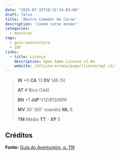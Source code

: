 ```yaml
---
date: "2025-07-15T18:32:34-03:00"
draft: false
title: 'Abutre Comedor De Carne'
description: 'Comem carne mesmo!'
categories:
  - monstros
tags:
  - guia-aventureiro
  - 1DV
links:
  - title: Licença
    description: Open Game License v1.0a
    website: /oficina-arcana/page/license/ogl-v1/
---
```


> **IN** +0 **CA** 13 **DV** 1d8 (5)
>
> **AT** # Bico (1d4)
>
> **BN** +1 **JdP** V12/R13/M16
>
> **MV** 30' (60' voando) **ML** 6
>
> **TM** Médio **TT** - **XP** 5

## Créditos

**Fonte:** [Guia do Aventureiro, p. 119](https://www.arcanaprimaria.com/about-3)

